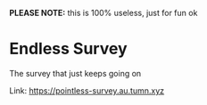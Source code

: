 **PLEASE NOTE:** this is 100% useless, just for fun ok

# Endless Survey

The survey that just keeps going on

Link: https://pointless-survey.au.tumn.xyz
